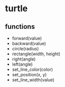 # turtle

## functions

* forward(value)
* backward(value)
* circle(radius)
* rectangle(width, height)
* right(angle)
* left(angle)
* set_line_color(color)
* set_position(x, y)
* set_line_width(value)
